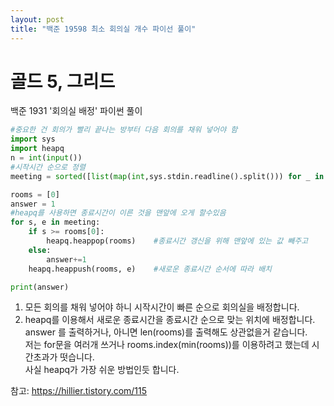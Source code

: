 ```yaml
---
layout: post
title: "백준 19598 최소 회의실 개수 파이선 풀이"
---
```

# 골드 5, 그리드

백준 1931 '회의실 배정' 파이썬 풀이<br>
```py
#중요한 건 회의가 빨리 끝나는 방부터 다음 회의를 채워 넣어야 함
import sys
import heapq
n = int(input())
#시작시간 순으로 정렬
meeting = sorted([list(map(int,sys.stdin.readline().split())) for _ in range(n)], key=lambda x: x[0])

rooms = [0]
answer = 1
#heapq를 사용하면 종료시간이 이른 것을 맨앞에 오게 할수있음
for s, e in meeting:
    if s >= rooms[0]:
        heapq.heappop(rooms)    #종료시간 갱신을 위해 맨앞에 있는 값 빼주고
    else:
        answer+=1
    heapq.heappush(rooms, e)    #새로운 종료시간 순서에 따라 배치

print(answer)
```
1. 모든 회의를 채워 넣어야 하니 시작시간이 빠른 순으로 회의실을 배정합니다.
2. heapq를 이용해서 새로운 종료시간을 종료시간 순으로 맞는 위치에 배정합니다.
answer 를 출력하거나, 아니면 len(rooms)를 출력해도 상관없을거 같습니다.<br>
저는 for문을 여러개 쓰거나 rooms.index(min(rooms))를 이용하려고 했는데 시간초과가 떳습니다.<br>
사실 heapq가 가장 쉬운 방법인듯 합니다.<br>

참고: https://hillier.tistory.com/115
